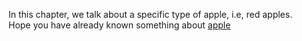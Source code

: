 In this chapter, we talk about a specific type of apple, i.e,
red apples.  
Hope you have already known something about [apple](chapter-apple.md)  
